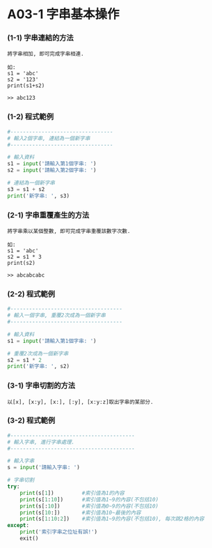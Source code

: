 # A03-1 字串基本操作

### (1-1) 字串連結的方法
```
將字串相加, 即可完成字串相連.

如:
s1 = 'abc'
s2 = '123'
print(s1+s2)

>> abc123
```

### (1-2) 程式範例
``` python
#---------------------------------
# 輸入2個字串, 連結為一個新字串
#---------------------------------

# 輸入資料
s1 = input('請輸入第1個字串: ')
s2 = input('請輸入第2個字串: ')

# 連結為一個新字串
s3 = s1 + s2
print('新字串: ', s3)
```


### (2-1) 字串重覆產生的方法
```
將字串乘以某個整數, 即可完成字串重覆該數字次數.

如:
s1 = 'abc'
s2 = s1 * 3
print(s2)

>> abcabcabc
```

### (2-2) 程式範例
``` python
#------------------------------------
# 輸入一個字串, 重覆2次成為一個新字串
#------------------------------------

# 輸入資料
s1 = input('請輸入第1個字串: ')

# 重覆2次成為一個新字串
s2 = s1 * 2
print('新字串: ', s2)
```



### (3-1) 字串切割的方法
```
以[x], [x:y], [x:], [:y], [x:y:z]取出字串的某部分.
```

### (3-2) 程式範例
``` python
#----------------------------------------
# 輸入字串, 進行字串處理.
#----------------------------------------

# 輸入字串
s = input('請輸入字串: ')

# 字串切割
try:
    print(s[1])         #索引值為1的內容 
    print(s[1:10])      #索引值為1~9的內容(不包括10)
    print(s[:10])       #索引值為0~9的內容(不包括10)
    print(s[10:])       #索引值為10~最後的內容
    print(s[1:10:2])    #索引值為1~9的內容(不包括10), 每次跳2格的內容
except:
    print('索引字串之位址有誤!')
    exit()
```
